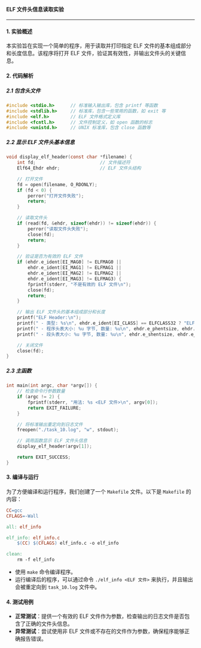 
#### ELF 文件头信息读取实验

---

#### 1. 实验概述

本实验旨在实现一个简单的程序，用于读取并打印指定 ELF 文件的基本组成部分和长度信息。该程序将打开 ELF 文件，验证其有效性，并输出文件头的关键信息。

#### 2. 代码解析

##### 2.1 包含头文件

```c
#include <stdio.h>      // 标准输入输出库，包含 printf 等函数
#include <stdlib.h>     // 标准库，包含一些常用的函数，如 exit 等
#include <elf.h>        // ELF 文件格式定义库
#include <fcntl.h>      // 文件控制定义，如 open 函数的标志
#include <unistd.h>     // UNIX 标准库，包含 close 函数等
```

##### 2.2 显示 ELF 文件头基本信息

```c
void display_elf_header(const char *filename) {
    int fd;                        // 文件描述符
    Elf64_Ehdr ehdr;               // ELF 文件头结构

    // 打开文件
    fd = open(filename, O_RDONLY);
    if (fd < 0) {
        perror("打开文件失败");
        return;
    }

    // 读取文件头
    if (read(fd, &ehdr, sizeof(ehdr)) != sizeof(ehdr)) {
        perror("读取文件头失败");
        close(fd);
        return;
    }

    // 验证是否为有效的 ELF 文件
    if (ehdr.e_ident[EI_MAG0] != ELFMAG0 || 
        ehdr.e_ident[EI_MAG1] != ELFMAG1 || 
        ehdr.e_ident[EI_MAG2] != ELFMAG2 || 
        ehdr.e_ident[EI_MAG3] != ELFMAG3) {
        fprintf(stderr, "不是有效的 ELF 文件\n");
        close(fd);
        return;
    }

    // 输出 ELF 文件头的基本组成部分和长度
    printf("ELF Header:\n");
    printf(" - 类型: %s\n", ehdr.e_ident[EI_CLASS] == ELFCLASS32 ? "ELF32" : "ELF64");
    printf(" - 程序头表大小: %u 字节, 数量: %u\n", ehdr.e_phentsize, ehdr.e_phnum);
    printf(" - 段头表大小: %u 字节, 数量: %u\n", ehdr.e_shentsize, ehdr.e_shnum);

    // 关闭文件
    close(fd);
}
```

##### 2.3 主函数

```c
int main(int argc, char *argv[]) {
    // 检查命令行参数数量
    if (argc != 2) {
        fprintf(stderr, "用法: %s <ELF 文件>\n", argv[0]);
        return EXIT_FAILURE;
    }

    // 将标准输出重定向到日志文件
    freopen("./task_10.log", "w", stdout);

    // 调用函数显示 ELF 文件头信息
    display_elf_header(argv[1]);

    return EXIT_SUCCESS;
}
```

#### 3. 编译与运行

为了方便编译和运行程序，我们创建了一个 `Makefile` 文件。以下是 `Makefile` 的内容：

```makefile
CC=gcc
CFLAGS=-Wall

all: elf_info

elf_info: elf_info.c
	$(CC) $(CFLAGS) elf_info.c -o elf_info

clean:
	rm -f elf_info
```

- 使用 `make` 命令编译程序。
- 运行编译后的程序，可以通过命令 `./elf_info <ELF 文件>` 来执行，并且输出会被重定向到 `task_10.log` 文件中。

#### 4. 测试用例

- **正常测试**：提供一个有效的 ELF 文件作为参数，检查输出的日志文件是否包含了正确的文件头信息。
- **异常测试**：尝试使用非 ELF 文件或不存在的文件作为参数，确保程序能够正确报告错误。


